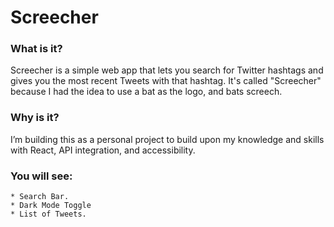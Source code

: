 # Screecher	

### What is it?
Screecher is a simple web app that lets you search for Twitter hashtags and gives you the most recent Tweets with that hashtag. 
It's called "Screecher" because I had the idea to use a bat as the logo, and bats screech.

### Why is it?
I’m building this as a personal project to build upon my knowledge and skills with React, API integration, and accessibility.

### You will see:
	* Search Bar.
	* Dark Mode Toggle
	* List of Tweets.  